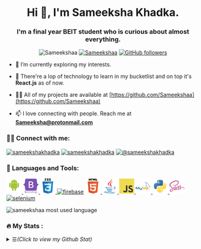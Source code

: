 <h1 align="center">Hi 👋, I'm Sameeksha Khadka.</h1>
<h3 align="center">I'm a final year BEIT student who is curious about almost everything.</h3>

<p align="center">
    <img src="https://komarev.com/ghpvc/?username=Sameekshaa" alt="Sameekshaa" />
    <a href="https://github.com/Sameekshaa?tab=repositories" target="_blank"> <img
            src="https://badges.pufler.dev/repos/Sameekshaa" alt="Sameekshaa" /></a>
    <a href="https://github.com/Sameekshaa?tab=followers"><img alt="GitHub followers"
            src="https://img.shields.io/github/followers/Sameekshaa?color=4C1&logo=github"></a>
</p>

- 🌱 I’m currently exploring my interests.

- 💫 There're a lop of technology to learn in my bucketlist and on top it's **React.js** as of now.

- 👨‍💻 All of my projects are available at [https://github.com/Sameekshaa](https://github.com/Sameekshaa)

- 📫 I love connecting with people. Reach me at **Sameeksha@protonmail.com**

<h3 align="left">👩‍💻 Connect with me:</h3>
<p align="left">
    <a href="https://twitter.com/sameekshakhadka" target="blank"><img align="center"
            src="https://raw.githubusercontent.com/rahuldkjain/github-profile-readme-generator/master/src/images/icons/Social/twitter.svg"
            alt="sameekshakhadka" height="30" width="40" /></a>
    <a href="https://linkedin.com/in/sameekshakhadka" target="blank"><img align="center"
            src="https://raw.githubusercontent.com/rahuldkjain/github-profile-readme-generator/master/src/images/icons/Social/linked-in-alt.svg"
            alt="sameekshakhadka" height="30" width="40" /></a>
    <a href="https://medium.com/@sameekshakhadka" target="blank"><img align="center"
            src="https://raw.githubusercontent.com/rahuldkjain/github-profile-readme-generator/master/src/images/icons/Social/medium.svg"
            alt="@sameekshakhadka" height="30" width="40" /></a>
</p>

<h3 align="left">💜 Languages and Tools:</h3>
<p align="left">
    <a href="https://developer.android.com" target="_blank" rel="noreferrer">
        <img src="https://raw.githubusercontent.com/devicons/devicon/master/icons/android/android-original-wordmark.svg"
            alt="android" width="40" height="40" /> </a>
    <a href="https://getbootstrap.com" target="_blank" rel="noreferrer">
        <img src="https://raw.githubusercontent.com/devicons/devicon/master/icons/bootstrap/bootstrap-plain-wordmark.svg"
            alt="bootstrap" width="40" height="40" /> </a>
    <a href="https://www.w3schools.com/css/" target="_blank" rel="noreferrer">
        <img src="https://raw.githubusercontent.com/devicons/devicon/master/icons/css3/css3-original-wordmark.svg"
            alt="css3" width="40" height="40" /> </a>
    <a href="https://firebase.google.com/" target="_blank" rel="noreferrer">
        <img src="https://www.vectorlogo.zone/logos/firebase/firebase-icon.svg" alt="firebase" width="40"
            height="40" /></a>
    <a href="https://www.w3.org/html/" target="_blank" rel="noreferrer"> <img
            src="https://raw.githubusercontent.com/devicons/devicon/master/icons/html5/html5-original-wordmark.svg"
            alt="html5" width="40" height="40" /> </a>
    <a href="https://www.java.com" target="_blank" rel="noreferrer">
        <img src="https://raw.githubusercontent.com/devicons/devicon/master/icons/java/java-original.svg" alt="java"
            width="40" height="40" /> </a>
    <a href="https://developer.mozilla.org/en-US/docs/Web/JavaScript" target="_blank" rel="noreferrer"> <img
            src="https://raw.githubusercontent.com/devicons/devicon/master/icons/javascript/javascript-original.svg"
            alt="javascript" width="40" height="40" /> </a>
    <a href="https://www.mysql.com/" target="_blank" rel="noreferrer"> <img
            src="https://raw.githubusercontent.com/devicons/devicon/master/icons/mysql/mysql-original-wordmark.svg"
            alt="mysql" width="40" height="40" /> </a>
    <a href="https://www.python.org" target="_blank" rel="noreferrer"> <img
            src="https://raw.githubusercontent.com/devicons/devicon/master/icons/python/python-original.svg"
            alt="python" width="40" height="40" /> </a>
    <a href="https://sass-lang.com" target="_blank" rel="noreferrer"> <img
            src="https://raw.githubusercontent.com/devicons/devicon/master/icons/sass/sass-original.svg" alt="sass"
            width="40" height="40" /> </a>
    <a href="https://www.selenium.dev" target="_blank" rel="noreferrer"> <img
            src="https://raw.githubusercontent.com/detain/svg-logos/780f25886640cef088af994181646db2f6b1a3f8/svg/selenium-logo.svg"
            alt="selenium" width="40" height="40" /> </a>
</p>

<!-- [![GitHub Streak](https://github-readme-streak-stats.herokuapp.com?user=Sameekshaa&theme=radical&date_format=M%20j%5B%2C%20Y%5D)](https://git.io/streak-stats) -->
<p><img align="centre" src="https://github-readme-stats.vercel.app/api/top-langs?username=sameekshaa&show_icons=true&locale=en&layout=compact" alt="sameekshaa most used language"/></p>

 ### 🔥&nbsp;My Stats :
<details>
<summary><samp>&#9776;</samp><i>(Click to view my Github Stat)</i> </summary>
<p align="center">
    <img src="https://github-readme-streak-stats.herokuapp.com?user=Sameekshaa&theme=radical&date_format=M%20j%5B%2C%20Y%5D" alt="Sameekshaa Github Stat"/>
</p>
<br>

</details>
